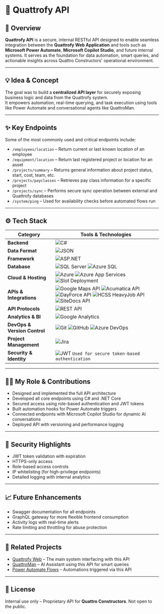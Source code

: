 # 🔌 Quattrofy API

## 🧭 Overview  
**Quattrofy API** is a secure, internal RESTful API designed to enable seamless integration between the **Quattrofy Web Application** and tools such as **Microsoft Power Automate**, **Microsoft Copilot Studio**, and future internal systems. It serves as the foundation for data automation, smart queries, and actionable insights across Quattro Constructors' operational environment.

---

## 💡 Idea & Concept  
The goal was to build a **centralized API layer** for securely exposing business logic and data from the Quattrofy system.  
It empowers automation, real-time querying, and task execution using tools like Power Automate and conversational agents like QuattroMan.

---

## ✨ Key Endpoints  
Some of the most commonly used and critical endpoints include:

- `/employees/location` – Return current or last known location of an employee  
- `/equipment/location` – Return last registered project or location for an asset  
- `/projects/summary` – Returns general information about project status, start, cost, team, etc.  
- `/projects/payclasses` – Retrieves pay class information for a specific project  
- `/projects/sync` – Performs secure sync operation between external and Quattrofy databases  
- `/system/ping` – Used for availability checks before automated flows run  

---

## ⚙️ Tech Stack  
| **Category**             | **Tools & Technologies** |
|--------------------------|--------------------------|
| **Backend**              | ![C#](https://img.shields.io/badge/C%23-239120?style=for-the-badge&logo=c-sharp&logoColor=white) |
| **Data Format**          | ![JSON](https://img.shields.io/badge/JSON-000000?style=for-the-badge&logo=json&logoColor=white) |
| **Framework**            | ![ASP.NET](https://img.shields.io/badge/ASP.NET-512BD4?style=for-the-badge&logo=.net&logoColor=white) |
| **Database**             | ![SQL Server](https://img.shields.io/badge/SQL_Server-CC2927?style=for-the-badge&logo=microsoftsqlserver&logoColor=white) ![Azure SQL](https://img.shields.io/badge/Azure%20SQL-0078D4?style=for-the-badge&logo=microsoftazure&logoColor=white) |
| **Cloud & Hosting**      | ![Azure](https://img.shields.io/badge/Microsoft_Azure-0078D4?style=for-the-badge&logo=microsoftazure&logoColor=white) ![Azure App Services](https://img.shields.io/badge/Azure_App_Services-0078D4?style=for-the-badge&logo=windows&logoColor=white) ![Slot Deployment](https://img.shields.io/badge/Azure_Slot_Deployment-0078D4?style=for-the-badge&logo=azuredevops&logoColor=white) |
| **APIs & Integrations**  | ![Google Maps API](https://img.shields.io/badge/Google%20Maps%20API-4285F4?style=for-the-badge&logo=googlemaps&logoColor=white) ![Acumatica API](https://img.shields.io/badge/Acumatica%20API-2D9CDB?style=for-the-badge&logo=data&logoColor=white) ![DayForce API](https://img.shields.io/badge/DayForce%20API-1E90FF?style=for-the-badge&logo=data&logoColor=white) ![HCSS HeavyJob API](https://img.shields.io/badge/HCSS%20HeavyJob%20API-FFA500?style=for-the-badge&logo=api&logoColor=white) ![SiteDocs API](https://img.shields.io/badge/SiteDocs%20API-4CAF50?style=for-the-badge&logo=api&logoColor=white) |
| **API Protocols**        | ![REST API](https://img.shields.io/badge/REST%20API-025669?style=for-the-badge&logo=api&logoColor=white) |
| **Analytics & BI**       | ![Google Analytics](https://img.shields.io/badge/Analytics-e37400?style=for-the-badge&logo=googleanalytics&logoColor=white) |
| **DevOps & Version Control** | ![Git](https://img.shields.io/badge/Git-F05032?style=for-the-badge&logo=git&logoColor=white) ![GitHub](https://img.shields.io/badge/GitHub-181717?style=for-the-badge&logo=github&logoColor=white) ![Azure DevOps](https://img.shields.io/badge/Azure_DevOps-0078D4?style=for-the-badge&logo=azuredevops&logoColor=white) |
| **Project Management**   | ![Jira](https://img.shields.io/badge/Jira-0052CC?style=for-the-badge&logo=jira&logoColor=white) |
| **Security & Identity**  | ![JWT](https://img.shields.io/badge/JWT-000000?style=for-the-badge&logo=jsonwebtokens&logoColor=white) `Used for secure token-based authentication` |

---

## 🧑‍💻 My Role & Contributions  
- Designed and implemented the full API architecture  
- Developed all core endpoints using C# and .NET Core  
- Secured access using role-based authentication and JWT tokens  
- Built automation hooks for Power Automate triggers  
- Connected endpoints with Microsoft Copilot Studio for dynamic AI conversations  
- Deployed API with versioning and performance logging  

---

## 🔐 Security Highlights  
- JWT token validation with expiration  
- HTTPS-only access  
- Role-based access controls  
- IP whitelisting (for high-privilege endpoints)  
- Detailed logging with internal analytics  

---

## 📈 Future Enhancements  
- Swagger documentation for all endpoints  
- GraphQL gateway for more flexible frontend consumption  
- Activity logs with real-time alerts  
- Rate limiting and throttling for abuse protection  

---

## 🔗 Related Projects  
- [Quattrofy Web](#) – The main system interfacing with this API  
- [QuattroMan](#) – AI Assistant using this API for smart queries  
- [Power Automate Flows](#) – Automations triggered via this API  

---

## 📎 License  
Internal use only – Proprietary API for **Quattro Constructors**. Not open to the public.
